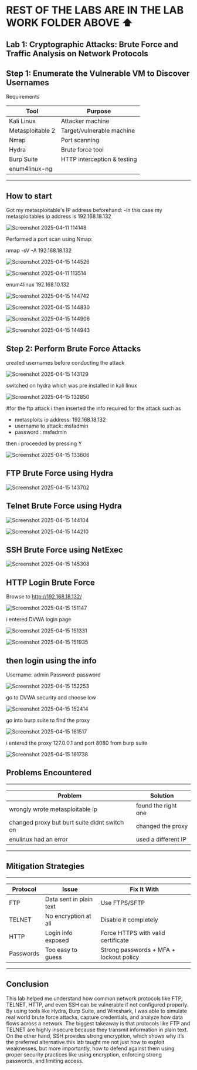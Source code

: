 # REST OF THE LABS ARE IN THE LAB WORK FOLDER ABOVE ⬆️


## Lab 1: Cryptographic Attacks: Brute Force and Traffic Analysis on Network Protocols


## Step 1: Enumerate the Vulnerable VM to Discover Usernames
Requirements

| Tool               | Purpose                        |
|--------------------|--------------------------------|
| Kali Linux         | Attacker machine               |
| Metasploitable 2   | Target/vulnerable machine      |
| Nmap               | Port scanning                  |
| Hydra              | Brute force tool               |
| Burp Suite         | HTTP interception & testing    |
| enum4linux-ng      |                                |
---
## How to start

Got my metasploitable's IP address beforehand:
-in this case my metasploitables ip address is 192.168.18.132

![Screenshot 2025-04-11 114148](https://github.com/user-attachments/assets/e46ca9d7-de06-4805-9959-0d575431749d)

Performed a port scan using Nmap:

nmap -sV -A 192.168.18.132

![Screenshot 2025-04-15 144526](https://github.com/user-attachments/assets/a3c0a099-70db-44e0-a7b3-92465dde276d)

![Screenshot 2025-04-11 113514](https://github.com/user-attachments/assets/f12b45e0-630f-43d6-b422-cbdfd93f749f)

enum4linux 192.168.10.132

![Screenshot 2025-04-15 144742](https://github.com/user-attachments/assets/930f1dc0-134b-4cbf-8618-34a59fd7da3a)

![Screenshot 2025-04-15 144830](https://github.com/user-attachments/assets/a6358b30-cc20-46aa-b4e4-ed8f89027b8a)

![Screenshot 2025-04-15 144906](https://github.com/user-attachments/assets/c667e651-cae5-46a3-9ed7-d8550dd1d860)

![Screenshot 2025-04-15 144943](https://github.com/user-attachments/assets/ab878b6b-f259-4de9-88a4-195d1bd796dd)

## Step 2: Perform Brute Force Attacks

created usernames before conducting the attack

![Screenshot 2025-04-15 143129](https://github.com/user-attachments/assets/6e34c307-b452-4443-ac33-579d66c40b5c)

switched on hydra which was pre installed in kali linux

![Screenshot 2025-04-15 132850](https://github.com/user-attachments/assets/4e05fd81-6395-406d-8d5f-858e368a825f)

#for the ftp attack
i then inserted the info required for the attack such as
- metasploits ip address: 192.168.18.132
- username to attack: msfadmin
- password : msfadmin

then i proceeded by pressing Y

![Screenshot 2025-04-15 133606](https://github.com/user-attachments/assets/3d83ec6d-a9fb-4a4c-a7b8-726568835445)

## FTP Brute Force using Hydra

![Screenshot 2025-04-15 143702](https://github.com/user-attachments/assets/a16f39b6-f19c-4d23-b80e-af7e89c4ce94)

## Telnet Brute Force using Hydra

![Screenshot 2025-04-15 144104](https://github.com/user-attachments/assets/38b2f84f-93da-488a-876b-ffc2671c3b64)

![Screenshot 2025-04-15 144210](https://github.com/user-attachments/assets/e2b8fc13-1576-4480-9b72-c4a1ec792b58)

## SSH Brute Force using NetExec

![Screenshot 2025-04-15 145308](https://github.com/user-attachments/assets/fbce218b-c0e1-457f-8686-215a7f9c848d)

## HTTP Login Brute Force

Browse to http://192.168.18.132/

![Screenshot 2025-04-15 151147](https://github.com/user-attachments/assets/aef3e974-bc27-4d4d-8cd3-1279aba380dc)

i entered DVWA login page

![Screenshot 2025-04-15 151331](https://github.com/user-attachments/assets/f25d603e-a9f8-4e15-9df7-fc796d25f883)

![Screenshot 2025-04-15 151935](https://github.com/user-attachments/assets/1561347d-d7cd-45f6-a887-2ea14d445ecd)

## then login using the info
Username: admin
Password: password

![Screenshot 2025-04-15 152253](https://github.com/user-attachments/assets/3d7b45a9-cb46-40b3-a6a0-44c29fa8eddf)

go to DVWA security and choose low

![Screenshot 2025-04-15 152414](https://github.com/user-attachments/assets/6810567f-9931-4e7f-a36c-1dd79f83b567)

go into burp suite to find the proxy

![Screenshot 2025-04-15 161517](https://github.com/user-attachments/assets/4e395211-e6d5-426e-85b7-ac59c6a3193c)

i entered the proxy
127.0.0.1 and port 8080 from burp suite

![Screenshot 2025-04-15 161738](https://github.com/user-attachments/assets/60e021da-3303-4b0a-abae-abc42fc29feb)

## Problems Encountered
---
| Problem                                        | Solution               |
|------------------------------------------------|------------------------|
| wrongly wrote metasploitable ip                | found the right one    |
| changed proxy but burt suite didnt switch on   | changed the proxy      |
| enulinux had an error                          | used a different IP    |
---

## Mitigation Strategies
---
| Protocol   | Issue                     | Fix It With                             |
|------------|---------------------------|------------------------------------------
| FTP        | Data sent in plain text   | Use FTPS/SFTP                           |
| TELNET     | No encryption at all      | Disable it completely                   |
| HTTP       | Login info exposed        | Force HTTPS with valid certificate      |
| Passwords  | Too easy to guess         | Strong passwords + MFA + lockout policy |
---

## Conclusion
This lab helped me understand how common network protocols like FTP, TELNET, HTTP, and even SSH can be vulnerable if not configured properly. By using tools like Hydra, Burp Suite, and Wireshark, I was able to simulate real world brute force attacks, capture credentials, and analyze how data flows across a network.
The biggest takeaway is that protocols like FTP and TELNET are highly insecure because they transmit information in plain text. On the other hand, SSH provides strong encryption, which shows why it’s the preferred alternative.this lab taught me not just how to exploit weaknesses, but more importantly, how to defend against them using proper security practices like using encryption, enforcing strong passwords, and limiting access.
